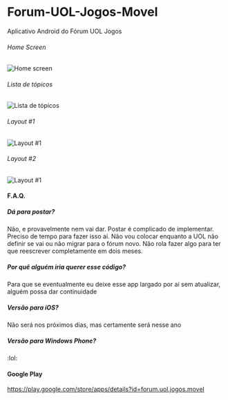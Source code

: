 # Forum-UOL-Jogos-Movel
Aplicativo Android do Fórum UOL Jogos

###### Home Screen
![Home screen](http://i.imgur.com/ZVUq3N2.png "Home screen")
###### Lista de tópicos
![Lista de tópicos](http://i.imgur.com/Pa8oP23.png "Tópicos")
###### Layout #1
![Layout #1](http://i.imgur.com/rmleetm.png "Layout #1")
###### Layout #2
![Layout #1](http://i.imgur.com/MV6qXN3.png "Layout #1")



#### F.A.Q.
##### Dá para postar? 
Não, e provavelmente nem vai dar. Postar é complicado de implementar. Preciso de tempo para fazer isso aí. Não vou colocar enquanto a UOL não definir se vai ou não migrar para o fórum novo. Não rola fazer algo para ter que reescrever completamente em dois meses. 


##### Por quê alguém iria querer esse código? 
Para que se eventualmente eu deixe esse app largado por aí sem atualizar, alguém possa dar continuidade 


##### Versão para iOS? 
Não será nos próximos dias, mas certamente será nesse ano 


##### Versão para Windows Phone? 
 :lol: 


#### Google Play
https://play.google.com/store/apps/details?id=forum.uol.jogos.movel
